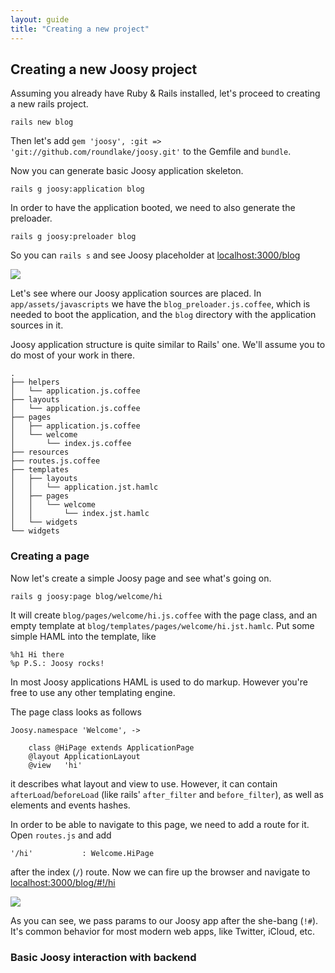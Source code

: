 ```yaml
---
layout: guide
title: "Creating a new project"
---
```


## Creating a new Joosy project

Assuming you already have Ruby & Rails installed, let's proceed to creating a new rails project.

    rails new blog

Then let's add `gem 'joosy', :git => 'git://github.com/roundlake/joosy.git'` to the Gemfile and `bundle`.

Now you can generate basic Joosy application skeleton.

    rails g joosy:application blog

In order to have the application booted, we need to also generate the preloader.

    rails g joosy:preloader blog

So you can `rails s` and see Joosy placeholder at [localhost:3000/blog](http://localhost:3000/blog)

![](http://f.cl.ly/items/3r1T27472y0K0u440Z3B/Screen%20Shot%202012-02-11%20at%2011.28.49%20AM.png)

Let's see where our Joosy application sources are placed. In `app/assets/javascripts` we have the `blog_preloader.js.coffee`, which is needed to boot the application, and the `blog` directory with the application sources in it.

Joosy application structure is quite similar to Rails' one. We'll assume you to do most of your work in there.

    .
    ├── helpers
    │   └── application.js.coffee
    ├── layouts
    │   └── application.js.coffee
    ├── pages
    │   ├── application.js.coffee
    │   └── welcome
    │       └── index.js.coffee
    ├── resources
    ├── routes.js.coffee
    ├── templates
    │   ├── layouts
    │   │   └── application.jst.hamlc
    │   ├── pages
    │   │   └── welcome
    │   │       └── index.jst.hamlc
    │   └── widgets
    └── widgets

### Creating a page

Now let's create a simple Joosy page and see what's going on.

    rails g joosy:page blog/welcome/hi

It will create `blog/pages/welcome/hi.js.coffee` with the page class, and an empty template at `blog/templates/pages/welcome/hi.jst.hamlc`. Put some simple HAML into the template, like

    %h1 Hi there
    %p P.S.: Joosy rocks!

In most Joosy applications HAML is used to do markup. However you're free to use any other templating engine. 

The page class looks as follows

    Joosy.namespace 'Welcome', ->
        
        class @HiPage extends ApplicationPage
        @layout ApplicationLayout
        @view   'hi'

it describes what layout and view to use. However, it can contain `afterLoad`/`beforeLoad` (like rails' `after_filter` and `before_filter`), as well as elements and events hashes.

In order to be able to navigate to this page, we need to add a route for it. Open `routes.js` and add

    '/hi'           : Welcome.HiPage

after the index (`/`) route. Now we can fire up the browser and navigate to [localhost:3000/blog/#!/hi](http://localhost:3000/blog/#!/hi)

![](http://f.cl.ly/items/0q1H0O402E040n2T0718/Screen%20Shot%202012-02-11%20at%2011.49.14%20AM.png)

As you can see, we pass params to our Joosy app after the she-bang (`!#`). It's common behavior for most modern web apps, like Twitter, iCloud, etc.

### Basic Joosy interaction with backend
